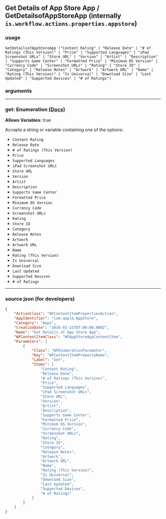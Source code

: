 
## Get Details of App Store App / GetDetailsofAppStoreApp (internally `is.workflow.actions.properties.appstore`)



### usage
```
GetDetailsofAppStoreApp ("Content Rating" | "Release Date" | "# of Ratings (This Version)" | "Price" | "Supported Languages" | "iPad Screenshot URLs" | "Store URL" | "Version" | "Artist" | "Description" | "Supports Game Center" | "Formatted Price" | "Minimum OS Version" | "Currency Code" | "Screenshot URLs" | "Rating" | "Store ID" | "Category" | "Release Notes" | "Artwork" | "Artwork URL" | "Name" | "Rating (This Version)" | "Is Universal" | "Download Size" | "Last Updated" | "Supported Devices" | "# of Ratings")
```

### arguments

---

### get: Enumeration [(Docs)](https://pfgithub.github.io/shortcutslang/gettingstarted#enum-select-field)
**Allows Variables**: true



Accepts a string 
or variable
containing one of the options:

- `Content Rating`
- `Release Date`
- `# of Ratings (This Version)`
- `Price`
- `Supported Languages`
- `iPad Screenshot URLs`
- `Store URL`
- `Version`
- `Artist`
- `Description`
- `Supports Game Center`
- `Formatted Price`
- `Minimum OS Version`
- `Currency Code`
- `Screenshot URLs`
- `Rating`
- `Store ID`
- `Category`
- `Release Notes`
- `Artwork`
- `Artwork URL`
- `Name`
- `Rating (This Version)`
- `Is Universal`
- `Download Size`
- `Last Updated`
- `Supported Devices`
- `# of Ratings`

---

### source json (for developers)

```json
{
	"ActionClass": "WFContentItemPropertiesAction",
	"AppIdentifier": "com.apple.AppStore",
	"Category": "Apps",
	"CreationDate": "2016-03-15T07:00:00.000Z",
	"Name": "Get Details of App Store App",
	"WFContentItemClass": "WFAppStoreAppContentItem",
	"Parameters": [
		{
			"Class": "WFEnumerationParameter",
			"Key": "WFContentItemPropertyName",
			"Label": "Get",
			"Items": [
				"Content Rating",
				"Release Date",
				"# of Ratings (This Version)",
				"Price",
				"Supported Languages",
				"iPad Screenshot URLs",
				"Store URL",
				"Version",
				"Artist",
				"Description",
				"Supports Game Center",
				"Formatted Price",
				"Minimum OS Version",
				"Currency Code",
				"Screenshot URLs",
				"Rating",
				"Store ID",
				"Category",
				"Release Notes",
				"Artwork",
				"Artwork URL",
				"Name",
				"Rating (This Version)",
				"Is Universal",
				"Download Size",
				"Last Updated",
				"Supported Devices",
				"# of Ratings"
			]
		}
	]
}
```
